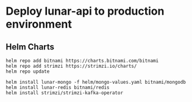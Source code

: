 # Deploy lunar-api to production environment

## Helm Charts

```shell
helm repo add bitnami https://charts.bitnami.com/bitnami
helm repo add strimzi https://strimzi.io/charts/
helm repo update

helm install lunar-mongo -f helm/mongo-values.yaml bitnami/mongodb
helm install lunar-redis bitnami/redis
helm install strimzi/strimzi-kafka-operator
```